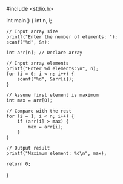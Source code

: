 #include <stdio.h>

int main() {
    int n, i;

    // Input array size
    printf("Enter the number of elements: ");
    scanf("%d", &n);

    int arr[n]; // Declare array

    // Input array elements
    printf("Enter %d elements:\n", n);
    for (i = 0; i < n; i++) {
        scanf("%d", &arr[i]);
    }

    // Assume first element is maximum
    int max = arr[0];

    // Compare with the rest
    for (i = 1; i < n; i++) {
        if (arr[i] > max) {
            max = arr[i];
        }
    }

    // Output result
    printf("Maximum element: %d\n", max);

    return 0;
}
